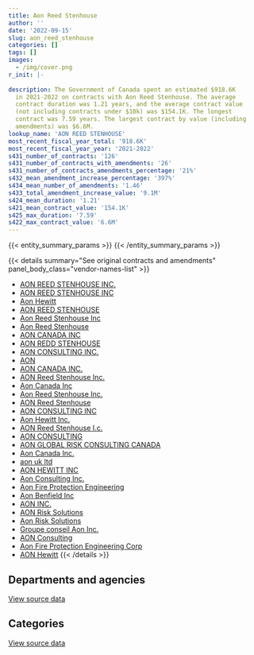 ```yaml
---
title: Aon Reed Stenhouse
author: ''
date: '2022-09-15'
slug: aon_reed_stenhouse
categories: []
tags: []
images:
  - /img/cover.png
r_init: |-
  
description: The Government of Canada spent an estimated $918.6K
  in 2021-2022 on contracts with Aon Reed Stenhouse. The average
  contract duration was 1.21 years, and the average contract value
  (not including contracts under $10k) was $154.1K. The longest
  contract was 7.59 years. The largest contract by value (including
  amendments) was $6.6M.
lookup_name: 'AON REED STENHOUSE'
most_recent_fiscal_year_total: '918.6K'
most_recent_fiscal_year_year: '2021-2022'
s431_number_of_contracts: '126'
s431_number_of_contracts_with_amendments: '26'
s431_number_of_contracts_amendments_percentage: '21%'
s432_mean_amendment_increase_percentage: '397%'
s434_mean_number_of_amendments: '1.46'
s433_total_amendment_increase_value: '9.1M'
s424_mean_duration: '1.21'
s421_mean_contract_value: '154.1K'
s425_max_duration: '7.59'
s422_max_contract_value: '6.6M'
---
```


<script src="/rmarkdown-libs/htmlwidgets/htmlwidgets.js"></script>
<link href="/rmarkdown-libs/datatables-css/datatables-crosstalk.css" rel="stylesheet" />
<script src="/rmarkdown-libs/datatables-binding/datatables.js"></script>
<script src="/rmarkdown-libs/jquery/jquery-3.6.0.min.js"></script>
<link href="/rmarkdown-libs/dt-core-bootstrap/css/dataTables.bootstrap.min.css" rel="stylesheet" />
<link href="/rmarkdown-libs/dt-core-bootstrap/css/dataTables.bootstrap.extra.css" rel="stylesheet" />
<script src="/rmarkdown-libs/dt-core-bootstrap/js/jquery.dataTables.min.js"></script>
<script src="/rmarkdown-libs/dt-core-bootstrap/js/dataTables.bootstrap.min.js"></script>
<link href="/rmarkdown-libs/crosstalk/css/crosstalk.min.css" rel="stylesheet" />
<script src="/rmarkdown-libs/crosstalk/js/crosstalk.min.js"></script>
<script src="/rmarkdown-libs/htmlwidgets/htmlwidgets.js"></script>
<link href="/rmarkdown-libs/datatables-css/datatables-crosstalk.css" rel="stylesheet" />
<script src="/rmarkdown-libs/datatables-binding/datatables.js"></script>
<script src="/rmarkdown-libs/jquery/jquery-3.6.0.min.js"></script>
<link href="/rmarkdown-libs/dt-core-bootstrap/css/dataTables.bootstrap.min.css" rel="stylesheet" />
<link href="/rmarkdown-libs/dt-core-bootstrap/css/dataTables.bootstrap.extra.css" rel="stylesheet" />
<script src="/rmarkdown-libs/dt-core-bootstrap/js/jquery.dataTables.min.js"></script>
<script src="/rmarkdown-libs/dt-core-bootstrap/js/dataTables.bootstrap.min.js"></script>
<link href="/rmarkdown-libs/crosstalk/css/crosstalk.min.css" rel="stylesheet" />
<script src="/rmarkdown-libs/crosstalk/js/crosstalk.min.js"></script>

{{< entity_summary_params >}}
{{< /entity_summary_params >}}

{{< details summary="See original contracts and amendments" panel_body_class="vendor-names-list" >}}
- [AON REED STENHOUSE INC.](https://search.open.canada.ca/en/ct/?sort=contract_value_f%20desc&page=1&search_text=%22AON%20REED%20STENHOUSE%20INC.%22)
- [AON REED STENHOUSE INC](https://search.open.canada.ca/en/ct/?sort=contract_value_f%20desc&page=1&search_text=%22AON%20REED%20STENHOUSE%20INC%22)
- [Aon Hewitt](https://search.open.canada.ca/en/ct/?sort=contract_value_f%20desc&page=1&search_text=%22Aon%20Hewitt%22)
- [AON REED STENHOUSE](https://search.open.canada.ca/en/ct/?sort=contract_value_f%20desc&page=1&search_text=%22AON%20REED%20STENHOUSE%22)
- [Aon Reed Stenhouse Inc](https://search.open.canada.ca/en/ct/?sort=contract_value_f%20desc&page=1&search_text=%22Aon%20Reed%20Stenhouse%20Inc%22)
- [Aon Reed Stenhouse](https://search.open.canada.ca/en/ct/?sort=contract_value_f%20desc&page=1&search_text=%22Aon%20Reed%20Stenhouse%22)
- [AON CANADA INC](https://search.open.canada.ca/en/ct/?sort=contract_value_f%20desc&page=1&search_text=%22AON%20CANADA%20INC%22)
- [AON REDD STENHOUSE](https://search.open.canada.ca/en/ct/?sort=contract_value_f%20desc&page=1&search_text=%22AON%20REDD%20STENHOUSE%22)
- [AON CONSULTING INC.](https://search.open.canada.ca/en/ct/?sort=contract_value_f%20desc&page=1&search_text=%22AON%20CONSULTING%20INC.%22)
- [AON](https://search.open.canada.ca/en/ct/?sort=contract_value_f%20desc&page=1&search_text=%22AON%22)
- [AON CANADA INC.](https://search.open.canada.ca/en/ct/?sort=contract_value_f%20desc&page=1&search_text=%22AON%20CANADA%20INC.%22)
- [AON Reed Stenhouse Inc.](https://search.open.canada.ca/en/ct/?sort=contract_value_f%20desc&page=1&search_text=%22AON%20Reed%20Stenhouse%20Inc.%22)
- [Aon Canada Inc](https://search.open.canada.ca/en/ct/?sort=contract_value_f%20desc&page=1&search_text=%22Aon%20Canada%20Inc%22)
- [Aon Reed Stenhouse Inc.](https://search.open.canada.ca/en/ct/?sort=contract_value_f%20desc&page=1&search_text=%22Aon%20Reed%20Stenhouse%20Inc.%22)
- [AON Reed Stenhouse](https://search.open.canada.ca/en/ct/?sort=contract_value_f%20desc&page=1&search_text=%22AON%20Reed%20Stenhouse%22)
- [AON CONSULTING INC](https://search.open.canada.ca/en/ct/?sort=contract_value_f%20desc&page=1&search_text=%22AON%20CONSULTING%20INC%22)
- [Aon Hewitt Inc.](https://search.open.canada.ca/en/ct/?sort=contract_value_f%20desc&page=1&search_text=%22Aon%20Hewitt%20Inc.%22)
- [AON Reed Stenhouse I.c.](https://search.open.canada.ca/en/ct/?sort=contract_value_f%20desc&page=1&search_text=%22AON%20Reed%20Stenhouse%20I.c.%22)
- [AON CONSULTING](https://search.open.canada.ca/en/ct/?sort=contract_value_f%20desc&page=1&search_text=%22AON%20CONSULTING%22)
- [AON GLOBAL RISK CONSULTING CANADA](https://search.open.canada.ca/en/ct/?sort=contract_value_f%20desc&page=1&search_text=%22AON%20GLOBAL%20RISK%20CONSULTING%20CANADA%22)
- [Aon Canada Inc.](https://search.open.canada.ca/en/ct/?sort=contract_value_f%20desc&page=1&search_text=%22Aon%20Canada%20Inc.%22)
- [aon uk ltd](https://search.open.canada.ca/en/ct/?sort=contract_value_f%20desc&page=1&search_text=%22aon%20uk%20ltd%22)
- [AON HEWITT INC](https://search.open.canada.ca/en/ct/?sort=contract_value_f%20desc&page=1&search_text=%22AON%20HEWITT%20INC%22)
- [Aon Consulting Inc.](https://search.open.canada.ca/en/ct/?sort=contract_value_f%20desc&page=1&search_text=%22Aon%20Consulting%20Inc.%22)
- [Aon Fire Protection Engineering](https://search.open.canada.ca/en/ct/?sort=contract_value_f%20desc&page=1&search_text=%22Aon%20Fire%20Protection%20Engineering%22)
- [Aon Benfield Inc](https://search.open.canada.ca/en/ct/?sort=contract_value_f%20desc&page=1&search_text=%22Aon%20Benfield%20Inc%22)
- [AON INC.](https://search.open.canada.ca/en/ct/?sort=contract_value_f%20desc&page=1&search_text=%22AON%20INC.%22)
- [AON Risk Solutions](https://search.open.canada.ca/en/ct/?sort=contract_value_f%20desc&page=1&search_text=%22AON%20Risk%20Solutions%22)
- [Aon Risk Solutions](https://search.open.canada.ca/en/ct/?sort=contract_value_f%20desc&page=1&search_text=%22Aon%20Risk%20Solutions%22)
- [Groupe conseil Aon Inc.](https://search.open.canada.ca/en/ct/?sort=contract_value_f%20desc&page=1&search_text=%22Groupe%20conseil%20Aon%20Inc.%22)
- [AON Consulting](https://search.open.canada.ca/en/ct/?sort=contract_value_f%20desc&page=1&search_text=%22AON%20Consulting%22)
- [Aon Fire Protection Engineering Corp](https://search.open.canada.ca/en/ct/?sort=contract_value_f%20desc&page=1&search_text=%22Aon%20Fire%20Protection%20Engineering%20Corp%22)
- [AON Hewitt](https://search.open.canada.ca/en/ct/?sort=contract_value_f%20desc&page=1&search_text=%22AON%20Hewitt%22)
{{< /details >}}

## Departments and agencies

<div id="htmlwidget-1" style="width:100%;height:auto;" class="datatables html-widget"></div>
<script type="application/json" data-for="htmlwidget-1">{"x":{"style":"bootstrap","filter":"none","vertical":false,"data":[["<a href=\"/departments/cas-satj/\">Courts Administration Service<\/a>","<a href=\"/departments/cfia-acia/\">Canadian Food Inspection Agency<\/a>","<a href=\"/departments/cic/\">Immigration, Refugees and Citizenship Canada<\/a>","<a href=\"/departments/cnsc-ccsn/\">Canadian Nuclear Safety Commission<\/a>","<a href=\"/departments/cta-otc/\">Canadian Transportation Agency<\/a>","<a href=\"/departments/dfatd-maecd/\">Global Affairs Canada<\/a>","<a href=\"/departments/dfo-mpo/\">Fisheries and Oceans Canada<\/a>","<a href=\"/departments/dnd-mdn/\">National Defence<\/a>","<a href=\"/departments/ec/\">Environment and Climate Change Canada<\/a>","<a href=\"/departments/elections/\">Elections Canada<\/a>","<a href=\"/departments/esdc-edsc/\">Employment and Social Development Canada<\/a>","<a href=\"/departments/fin/\">Department of Finance Canada<\/a>","<a href=\"/departments/infc/\">Infrastructure Canada<\/a>","<a href=\"/departments/lac-bac/\">Library and Archives Canada<\/a>","<a href=\"/departments/nrcan-rncan/\">Natural Resources Canada<\/a>","<a href=\"/departments/pc/\">Parks Canada<\/a>","<a href=\"/departments/pch/\">Canadian Heritage<\/a>","<a href=\"/departments/pco-bcp/\">Privy Council Office<\/a>","<a href=\"/departments/pwgsc-tpsgc/\">Public Services and Procurement Canada<\/a>","<a href=\"/departments/rcmp-grc/\">Royal Canadian Mounted Police<\/a>","<a href=\"/departments/tbs-sct/\">Treasury Board of Canada Secretariat<\/a>","<a href=\"/departments/tc/\">Transport Canada<\/a>","<a href=\"/departments/vac-acc/\">Veterans Affairs Canada<\/a>"],[null,null,3648.48,50780.44,24998,287552.36,370480.37,105377.66,23014.05,76476.32,238512.67,null,10834.82,11300,12288.37,106391.48,34704.5,11453.13,1155196.89,336730.99,null,170019.85,null],[null,null,10351.52,50919.56,null,367513.56,11425.38,92812.03,30820.55,206642.17,317000.09,20000,72100.83,11330.87,12012.58,null,31972.89,10959.83,914598.89,274847.13,null,126321.47,20905],[26695.84,74270.58,null,7043.15,null,341376.25,957272.24,88849.1,16729.33,117824.23,66465.61,null,null,11297.55,12653.14,114633.24,19522.31,2681.82,1161596.01,107969.92,null,214874.57,null],[null,61104.13,null,14125,12803.73,2086.35,null,3206.72,12837.55,94879.52,null,null,null,897.81,null,24292.69,null,null,574951.75,87478.14,10735,19163.29,null]],"container":"<table class=\"table table-striped table-hover row-border order-column display\">\n  <thead>\n    <tr>\n      <th>Department<\/th>\n      <th>2018-2019<\/th>\n      <th>2019-2020<\/th>\n      <th>2020-2021<\/th>\n      <th>2021-2022<\/th>\n    <\/tr>\n  <\/thead>\n<\/table>","options":{"order":[[4,"desc"]],"pageLength":10,"autoWidth":true,"columnDefs":[{"targets":1,"render":"function(data, type, row, meta) {\n    return type !== 'display' ? data : DTWidget.formatCurrency(data, \"$\", 2, 3, \",\", \".\", true, null);\n  }"},{"targets":2,"render":"function(data, type, row, meta) {\n    return type !== 'display' ? data : DTWidget.formatCurrency(data, \"$\", 2, 3, \",\", \".\", true, null);\n  }"},{"targets":3,"render":"function(data, type, row, meta) {\n    return type !== 'display' ? data : DTWidget.formatCurrency(data, \"$\", 2, 3, \",\", \".\", true, null);\n  }"},{"targets":4,"render":"function(data, type, row, meta) {\n    return type !== 'display' ? data : DTWidget.formatCurrency(data, \"$\", 2, 3, \",\", \".\", true, null);\n  }"},{"width":"16%","targets":[1,2,3,4]},{"className":"dt-right","targets":[1,2,3,4]}],"orderClasses":false}},"evals":["options.columnDefs.0.render","options.columnDefs.1.render","options.columnDefs.2.render","options.columnDefs.3.render"],"jsHooks":[]}</script>
<p class="text-right">
<a href="https://github.com/GoC-Spending/contracts-data/tree/main/data/out/vendors/aon_reed_stenhouse/summary_by_fiscal_year_by_department.csv" class="source-data-link btn btn-link">View source data</a>
</p>

## Categories

<div id="htmlwidget-2" style="width:100%;height:auto;" class="datatables html-widget"></div>
<script type="application/json" data-for="htmlwidget-2">{"x":{"style":"bootstrap","filter":"none","vertical":false,"data":[["<a href=\"/categories/other/\">(Other)<\/a>","<a href=\"/categories/facilities_and_construction/\">Facilities and construction<\/a>","<a href=\"/categories/office_management/\">Office management<\/a>","<a href=\"/categories/professional_services/\">Professional services<\/a>","<a href=\"/categories/medical/\">Medical<\/a>","<a href=\"/categories/travel/\">Travel<\/a>","<a href=\"/categories/security_and_protection/\">Security and protection<\/a>","<a href=\"/categories/human_capital/\">Human capital<\/a>"],[null,22160.44,10834.82,2939228.96,null,47139.98,926.23,9469.95],[254493.32,null,72100.83,2161011.65,14494.77,80433.79,null,null],[66465.61,35112.65,null,3068309.1,62242.25,109625.27,null,null],[null,56458.67,null,799860.75,62242.25,null,null,null]],"container":"<table class=\"table table-striped table-hover row-border order-column display\">\n  <thead>\n    <tr>\n      <th>Category<\/th>\n      <th>2018-2019<\/th>\n      <th>2019-2020<\/th>\n      <th>2020-2021<\/th>\n      <th>2021-2022<\/th>\n    <\/tr>\n  <\/thead>\n<\/table>","options":{"order":[[4,"desc"]],"dom":"t","pageLength":30,"autoWidth":true,"columnDefs":[{"targets":1,"render":"function(data, type, row, meta) {\n    return type !== 'display' ? data : DTWidget.formatCurrency(data, \"$\", 2, 3, \",\", \".\", true, null);\n  }"},{"targets":2,"render":"function(data, type, row, meta) {\n    return type !== 'display' ? data : DTWidget.formatCurrency(data, \"$\", 2, 3, \",\", \".\", true, null);\n  }"},{"targets":3,"render":"function(data, type, row, meta) {\n    return type !== 'display' ? data : DTWidget.formatCurrency(data, \"$\", 2, 3, \",\", \".\", true, null);\n  }"},{"targets":4,"render":"function(data, type, row, meta) {\n    return type !== 'display' ? data : DTWidget.formatCurrency(data, \"$\", 2, 3, \",\", \".\", true, null);\n  }"},{"width":"16%","targets":[1,2,3,4]},{"className":"dt-right","targets":[1,2,3,4]}],"orderClasses":false,"lengthMenu":[10,25,30,50,100]}},"evals":["options.columnDefs.0.render","options.columnDefs.1.render","options.columnDefs.2.render","options.columnDefs.3.render"],"jsHooks":[]}</script>
<p class="text-right">
<a href="https://github.com/GoC-Spending/contracts-data/tree/main/data/out/vendors/aon_reed_stenhouse/summary_by_fiscal_year_by_category.csv" class="source-data-link btn btn-link">View source data</a>
</p>
